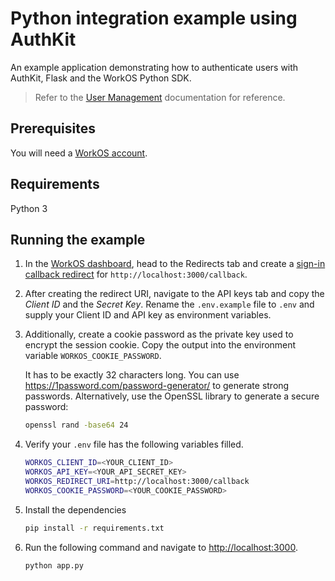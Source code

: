 # Python integration example using AuthKit

An example application demonstrating how to authenticate users with AuthKit, Flask and the WorkOS Python SDK.

> Refer to the [User Management](https://workos.com/docs/user-management) documentation for reference.

## Prerequisites

You will need a [WorkOS account](https://dashboard.workos.com/signup).

## Requirements

Python 3

## Running the example

1. In the [WorkOS dashboard](https://dashboard.workos.com), head to the Redirects tab and create a [sign-in callback redirect](https://workos.com/docs/user-management/1-configure-your-project/configure-a-redirect-uri) for `http://localhost:3000/callback`.

2. After creating the redirect URI, navigate to the API keys tab and copy the _Client ID_ and the _Secret Key_. Rename the `.env.example` file to `.env` and supply your Client ID and API key as environment variables.

3. Additionally, create a cookie password as the private key used to encrypt the session cookie. Copy the output into the environment variable `WORKOS_COOKIE_PASSWORD`.

   It has to be exactly 32 characters long. You can use https://1password.com/password-generator/ to generate strong passwords. Alternatively, use the OpenSSL library to generate a secure password:

   ```bash
   openssl rand -base64 24
   ```

4. Verify your `.env` file has the following variables filled.

   ```bash
   WORKOS_CLIENT_ID=<YOUR_CLIENT_ID>
   WORKOS_API_KEY=<YOUR_API_SECRET_KEY>
   WORKOS_REDIRECT_URI=http://localhost:3000/callback
   WORKOS_COOKIE_PASSWORD=<YOUR_COOKIE_PASSWORD>
   ```

5. Install the dependencies

   ```bash
   pip install -r requirements.txt
   ```

6. Run the following command and navigate to [http://localhost:3000](http://localhost:3000).

   ```bash
   python app.py
   ```
